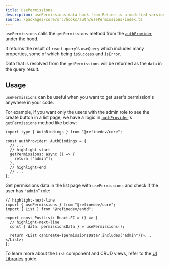 ```yaml
---
title: usePermissions
description: usePermissions data hook from Refine is a modified version of react-query's useQuery for retrieving user data
source: /packages/core/src/hooks/auth/usePermissions/index.ts
---
```


`usePermissions` calls the `getPermissions` method from the [`authProvider`](/docs/authentication/auth-provider) under the hood.

It returns the result of `react-query`'s `useQuery` which includes many properties, some of which being `isSuccess` and `isError`.

Data that is resolved from the `getPermissions` will be returned as the `data` in the query result.

## Usage

`usePermissions` can be useful when you want to get user's permission's anywhere in your code.

For example, if you want only the users with the admin role to see the create button in a list page, we have a logic in [`authProvider`](/docs/authentication/auth-provider)'s `getPermissions` method like below:

```tsx
import type { AuthBindings } from "@refinedev/core";

const authProvider: AuthBindings = {
  // ...
  // highlight-start
  getPermissions: async () => {
    return ["admin"];
  },
  // highlight-end
  // ...
};
```

Get permissions data in the list page with `usePermissions` and check if the user has `"admin`" role:

```tsx title="pages/post/list"
// highlight-next-line
import { usePermissions } from "@refinedev/core";
import { List } from "@refinedev/antd";

export const PostList: React.FC = () => {
  // highlight-next-line
  const { data: permissionsData } = usePermissions();

  return <List canCreate={permissionsData?.includes("admin")}>...</List>;
};
```

To learn more about the `List` component and CRUD views, refer to the [UI Libraries](/docs/guides-concepts/ui-libraries/#views) guide.

